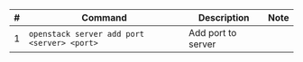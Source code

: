 |#|Command|Description|Note|
|-|-|-|-|
|1|`openstack server add port <server> <port>`|Add port to server||
